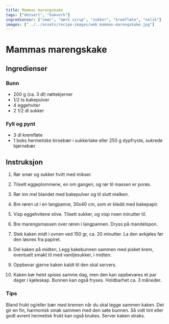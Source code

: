 ```yaml
---
title: Mammas marengskake
tags: ["dessert", "bakverk"]
ingredienser: ["smør", "mørk sirup", "sukker", "kremfløte", "nelik"]
images: ["../../assets/recipe-images/web_mammas-marengskake.jpg"]
---
```


# Mammas marengskake

## Ingredienser

### Bunn

- 200 g (ca. 3 dl) nøttekjerner
- 1/2 ts bakepulver
- 4 eggehviter
- 2 1/2 dl sukker

### Fyll og pynt

- 3 dl kremfløte
- 1 boks hermetiske kirsebær i sukkerlake eller 250 g dypfryste, sukrede bjørnebær

## Instruksjon

1. Rør smør og sukker hvitt med mikser.

2. Tilsett eggeplommene, en om gangen, og rør til massen er porøs.

3. Rør inn mel blandet med bakepulver og til slutt melken.

4. Bre røren ut i en langpanne, 30x40 cm, som er kledd med bakepapir.

5. Visp eggehvitene stive. Tilsett sukker, og visp noen minutter til.

6. Bre marengsmassen over røren i langpannen. Dryss på mandelspon.

7. Stek kaken midt i ovnen ved 150 gr, ca. 20 minutter. La den avkjøles før den løsnes fra papiret.

8. Del kaken på midten, Legg kakebunnen sammen med pisket krem, eventuelt smakt til med vaniljesukker, i midten.

9. Oppbevar gjerne kaken kaldt til den skal servers.

10. Kaken bør helst spises samme dag, men den kan oppbevares et par dager i kjøleskap. Bunnen kan også fryses. Holdbarhet ca. 3 måneder.

### Tips

Bland frukt og/eller bær med kremen når du skal legge sammen kaken. Det gir en fin, harmonisk smak sammen med den søte bunnen. Så vidt tint eller godt avrent hermetisk frukt kan også brukes. Server kaken straks.
